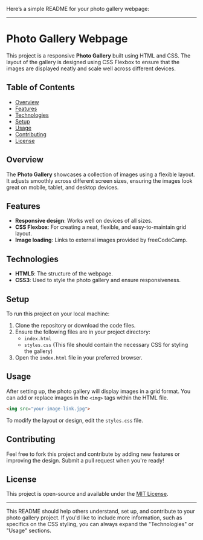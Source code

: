 Here’s a simple README for your photo gallery webpage:

---

# Photo Gallery Webpage

This project is a responsive **Photo Gallery** built using HTML and CSS. The layout of the gallery is designed using CSS Flexbox to ensure that the images are displayed neatly and scale well across different devices.

## Table of Contents

- [Overview](#overview)
- [Features](#features)
- [Technologies](#technologies)
- [Setup](#setup)
- [Usage](#usage)
- [Contributing](#contributing)
- [License](#license)

## Overview

The **Photo Gallery** showcases a collection of images using a flexible layout. It adjusts smoothly across different screen sizes, ensuring the images look great on mobile, tablet, and desktop devices.

## Features

- **Responsive design**: Works well on devices of all sizes.
- **CSS Flexbox**: For creating a neat, flexible, and easy-to-maintain grid layout.
- **Image loading**: Links to external images provided by freeCodeCamp.
  
## Technologies

- **HTML5**: The structure of the webpage.
- **CSS3**: Used to style the photo gallery and ensure responsiveness.

## Setup

To run this project on your local machine:

1. Clone the repository or download the code files.
2. Ensure the following files are in your project directory:
   - `index.html`
   - `styles.css` (This file should contain the necessary CSS for styling the gallery)
3. Open the `index.html` file in your preferred browser.

## Usage

After setting up, the photo gallery will display images in a grid format. You can add or replace images in the `<img>` tags within the HTML file.

```html
<img src="your-image-link.jpg">
```

To modify the layout or design, edit the `styles.css` file.

## Contributing

Feel free to fork this project and contribute by adding new features or improving the design. Submit a pull request when you're ready!

## License

This project is open-source and available under the [MIT License](LICENSE).

---

This README should help others understand, set up, and contribute to your photo gallery project. If you'd like to include more information, such as specifics on the CSS styling, you can always expand the "Technologies" or "Usage" sections.
